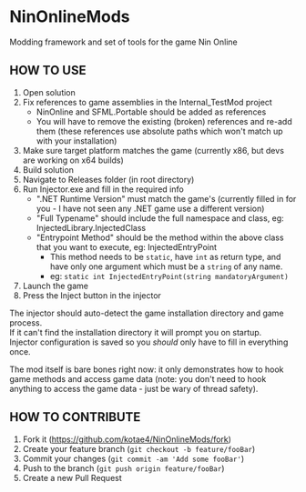 # NinOnlineMods #
Modding framework and set of tools for the game Nin Online

## HOW TO USE ##
1. Open solution
2. Fix references to game assemblies in the Internal_TestMod project
    * NinOnline and SFML.Portable should be added as references
    * You will have to remove the existing (broken) references and re-add them (these references use absolute paths which won't match up with your installation)
3. Make sure target platform matches the game (currently x86, but devs are working on x64 builds)
4. Build solution
5. Navigate to Releases folder (in root directory)
6. Run Injector.exe and fill in the required info
    * ".NET Runtime Version" must match the game's (currently filled in for you - I have not seen any .NET game use a different version)
    * "Full Typename" should include the full namespace and class, eg: InjectedLibrary.InjectedClass
    * "Entrypoint Method" should be the method within the above class that you want to execute, eg: InjectedEntryPoint
        * This method needs to be `static`, have `int` as return type, and have only one argument which must be a `string` of any name.
        * eg: `static int InjectedEntryPoint(string mandatoryArgument)`
7. Launch the game
8. Press the Inject button in the injector

The injector should auto-detect the game installation directory and game process.  
If it can't find the installation directory it will prompt you on startup.  
Injector configuration is saved so you *should* only have to fill in everything once.

The mod itself is bare bones right now: it only demonstrates how to hook game methods and access game data (note: you don't need to hook anything to access the game data - just be wary of thread safety).

## HOW TO CONTRIBUTE ##
1. Fork it (https://github.com/kotae4/NinOnlineMods/fork)
2. Create your feature branch (`git checkout -b feature/fooBar`)
3. Commit your changes (`git commit -am 'Add some fooBar'`)
4. Push to the branch (`git push origin feature/fooBar`)
5. Create a new Pull Request